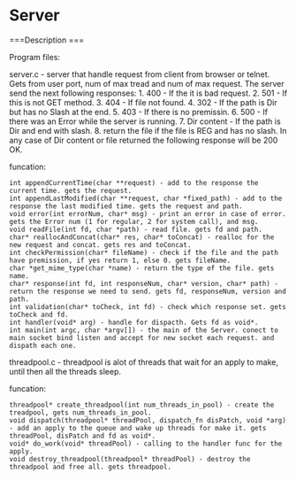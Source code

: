 # Server

===Description ===

Program files:

server.c - server that handle request from client from browser or telnet. Gets from user port, num of max tread and num of max request. The server send the next following responses: 
	1. 400 - If the it is bad request.
	2. 501 - If this is not GET method.
	3. 404 - If file not found.
	4. 302 - If the path is Dir but has no Slash at the end.
	5. 403 - If there is no premissin.
	6. 500 - If there was an Error while the server is running.
	7. Dir content - If the path is Dir and end with slash.
	8. return the file if the file is REG and has no slash.
In any case of Dir content or file returned the following response will be 200 OK.
	
funcation:

	int appendCurrentTime(char **request) - add to the response the current time. gets the request.
	int appendLastModified(char **request, char *fixed_path) - add to the response the last modified time. gets the request and path.
	void error(int errorNum, char* msg) - print an error in case of error. gets the Error num (1 for regular, 2 for system call), and msg.
	void readFile(int fd, char *path) - read file. gets fd and path.
	char* reallocAndConcat(char* res, char* toConcat) - realloc for the new request and concat. gets res and toConcat.
	int checkPermission(char* fileName) - check if the file and the path have premission, if yes return 1, else 0. gets fileName.
	char *get_mime_type(char *name) - return the type of the file. gets name.
	char* response(int fd, int responseNum, char* version, char* path) - return the response we need to send. gets fd, responseNum, version and path.
	int validation(char* toCheck, int fd) - check which response set. gets toCheck and fd.
	int handler(void* arg) - handle for dispacth. Gets fd as void*.
	int main(int argc, char *argv[]) - the main of the Server. conect to main socket bind listen and accept for new socket each request. and dispath each one.


threadpool.c - threadpool is alot of threads that wait for an apply to make, until then all the threads sleep.

funcation:

	threadpool* create_threadpool(int num_threads_in_pool) - create the treadpool, gets num_threads_in_pool.
	void dispatch(threadpool* threadPool, dispatch_fn disPatch, void *arg) - add an apply to the queue and wake up threads for make it. gets threadPool, disPatch and fd as void*.
	void* do_work(void* threadPool) - calling to the handler func for the apply.
	void destroy_threadpool(threadpool* threadPool) - destroy the threadpool and free all. gets threadpool.
